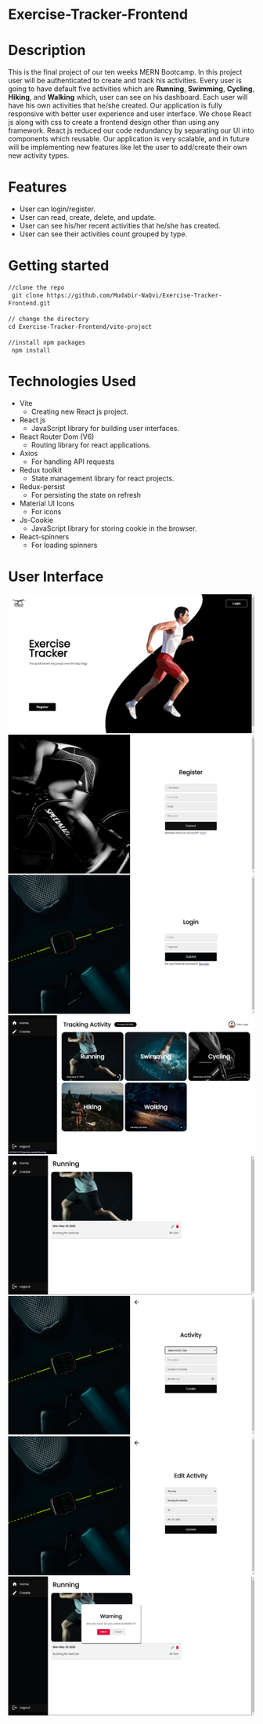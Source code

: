 # Exercise-Tracker-Frontend

# Description

This is the final project of our ten weeks MERN Bootcamp. In this project user will be authenticated to create and track his activities. Every user is going to have default five activities which are **Running**, **Swimming**, **Cycling**, **Hiking**, and **Walking** which, user can see on his dashboard. Each user will have his own activities that he/she created.
Our application is fully responsive with better user experience and user interface. We chose React js along with css to create a frontend design other than using any framework. React js reduced our code redundancy by separating our UI into components which reusable. Our application is very scalable, and in future will be implementing new features like let the user to add/create their own new activity types.

# Features

- User can login/register.
- User can read, create, delete, and update.
- User can see his/her recent activities that he/she has created.
- User can see their activities count grouped by type.

# Getting started

```
//clone the repo
 git clone https://github.com/Mudabir-NaQvi/Exercise-Tracker-Frontend.git

// change the directory
cd Exercise-Tracker-Frontend/vite-project

//install npm packages
 npm install
```

# Technologies Used

- Vite
  - Creating new React js project.
- React js
  - JavaScript library for building user interfaces.
- React Router Dom (V6)
  - Routing library for react applications.
- Axios
  - For handling API requests
- Redux toolkit
  - State management library for react projects.
- Redux-persist
  - For persisting the state on refresh
- Material UI Icons
  - For icons
- Js-Cookie
  - JavaScript library for storing cookie in the browser.
- React-spinners
  - For loading spinners


# User Interface

!["Landing"](https://github.com/Mudabir-NaQvi/Exercise-Tracker-Frontend/blob/main/User%20Interface/Landing.png "Landing Page")
!["Register"](https://github.com/Mudabir-NaQvi/Exercise-Tracker-Frontend/blob/main/User%20Interface/Register.png)
!["Login"](https://github.com/Mudabir-NaQvi/Exercise-Tracker-Frontend/blob/main/User%20Interface/Login.png)
!["Dashboard"](https://github.com/Mudabir-NaQvi/Exercise-Tracker-Frontend/blob/main/User%20Interface/Dashboard.png)
!["Activity Logs"](https://github.com/Mudabir-NaQvi/Exercise-Tracker-Frontend/blob/main/User%20Interface/Activity%20Logs.png)
!["Create"](https://github.com/Mudabir-NaQvi/Exercise-Tracker-Frontend/blob/main/User%20Interface/Create.png)
!["Edit"](https://github.com/Mudabir-NaQvi/Exercise-Tracker-Frontend/blob/main/User%20Interface/Edit.png)
!["Confirmation"](https://github.com/Mudabir-NaQvi/Exercise-Tracker-Frontend/blob/main/User%20Interface/confirmation.png)
